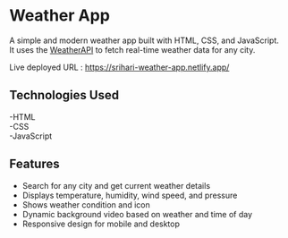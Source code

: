 # Weather App
A simple and modern weather app built with HTML, CSS, and JavaScript.  
It uses the [WeatherAPI](https://www.weatherapi.com/) to fetch real-time weather data for any city.

Live deployed URL : <a href="https://srihari-weather-app.netlify.app/" target="_blank">https://srihari-weather-app.netlify.app/</a>

## Technologies Used
  -HTML <br>
  -CSS <br>
  -JavaScript

## Features
- Search for any city and get current weather details
- Displays temperature, humidity, wind speed, and pressure
- Shows weather condition and icon
- Dynamic background video based on weather and time of day
- Responsive design for mobile and desktop
